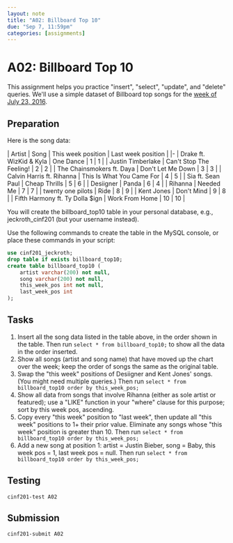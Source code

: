 ```yaml
---
layout: note
title: "A02: Billboard Top 10"
due: "Sep 7, 11:59pm"
categories: [assignments]
---
```


# A02: Billboard Top 10

This assignment helps you practice "insert", "select", "update", and "delete" queries. We'll use a simple dataset of Billboard top songs for the [week of July 23, 2016](http://www.billboard.com/charts/hot-100/2016-07-23).

## Preparation

Here is the song data:

| Artist | Song | This week position | Last week position |
|-
| Drake ft. WizKid & Kyla | One Dance | 1 | 1 |
| Justin Timberlake | Can't Stop The Feeling! | 2 | 2 |
| The Chainsmokers ft. Daya | Don't Let Me Down | 3 | 3 |
| Calvin Harris ft. Rihanna | This Is What You Came For | 4 | 5 |
| Sia ft. Sean Paul | Cheap Thrills | 5 | 6 |
| Desiigner | Panda | 6 | 4 |
| Rihanna | Needed Me | 7 | 7 |
| twenty one pilots | Ride | 8 | 9 |
| Kent Jones | Don't Mind | 9 | 8 |
| Fifth Harmony ft. Ty Dolla $ign | Work From Home | 10 | 10 |

You will create the billboard\_top10 table in your personal database, e.g., jeckroth\_cinf201 (but your username instead).

Use the following commands to create the table in the MySQL console, or place these commands in your script:

~~~ sql
use cinf201_jeckroth;
drop table if exists billboard_top10;
create table billboard_top10 (
    artist varchar(200) not null,
    song varchar(200) not null,
    this_week_pos int not null,
    last_week_pos int
);
~~~

## Tasks

1. Insert all the song data listed in the table above, in the order shown in the table. Then run `select * from billboard_top10;` to show all the data in the order inserted.
2. Show all songs (artist and song name) that have moved up the chart over the week; keep the order of songs the same as the original table.
3. Swap the "this week" positions of Desiigner and Kent Jones' songs. (You might need multiple queries.) Then run `select * from billboard_top10 order by this_week_pos;`
4. Show all data from songs that involve Rihanna (either as sole artist or featured); use a "LIKE" function in your "where" clause for this purpose; sort by this week pos, ascending.
5. Copy every "this week" position to "last week", then update all "this week" positions to 1+ their prior value. Eliminate any songs whose "this week" position is greater than 10. Then run `select * from billboard_top10 order by this_week_pos;`
6. Add a new song at position 1: artist = Justin Bieber, song = Baby, this week pos = 1, last week pos = null. Then run `select * from billboard_top10 order by this_week_pos;`

## Testing

~~~
cinf201-test A02
~~~

## Submission

~~~
cinf201-submit A02
~~~


